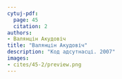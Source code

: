 ```yaml
---
cytuj-pdf:
  page: 45
  citation: 2
authors:
- Валянцін Акудовіч
title: "Валянцін Акудовіч"
description: "Код адсутнасці. 2007"
images:
- cites/45-2/preview.png
---
```

